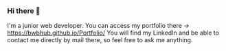 ### Hi there 👋

I'm a junior web developer.
You can access my portfolio there ->  https://bwbhub.github.io/Portfolio/
You will find my LinkedIn and be able to contact me directly by mail there, so feel free to ask me anything.


